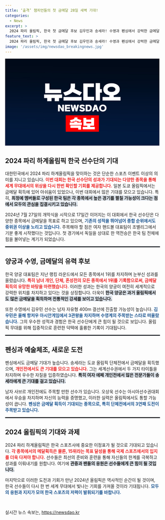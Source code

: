 ```yaml
---
title: ‘출격’ 챔피언들의 첫 금메달 28일 새벽 기대!
categories:
  - News
excerpt: >
  2024 파리 올림픽, 한국 첫 금메달 후보 김우민과 송세라! 수영과 펜싱에서 강력한 금메달 기대감이 고조되는 가운데, 올림픽의 전통적인 금메달 수확의 날인 28일이 가슴 뛰는 순간을 예고한다. 대한민국 선수단의 역대 최소 규모로 출전하지만 최정예 멤버들의 활약이 주목된다!
feature_text: >
  2024 파리 올림픽, 한국 첫 금메달 후보 김우민과 송세라! 수영과 펜싱에서 강력한 금메달 기대감이 고조되는 가운데, 올림픽의 전통적인 금메달 수확의 날인 28일이 가슴 뛰는 순간을 예고한다. 대한민국 선수단의 역대 최소 규모로 출전하지만 최정예 멤버들의 활약이 주목된다!
image: '/assets/img/newsdao_breakingnews.jpg'
---
```


<p><img src="/assets/img/newsdao_breakingnews.jpg" alt="firstkoreanews 속보" /></p>

<h2 data-ke-size="size26">2024 파리 하계올림픽 한국 선수단의 기대</h2>

<p data-ke-size="size16">대한민국에서 2024 파리 하계올림픽을 맞이하는 것은 단순한 스포츠 이벤트 이상의 의미를 지니고 있습니다. <b><span style="color: #ee2323;">이번 대회는 한국 선수단의 성과가 기대되는 다양한 종목을 통해 세계 무대에서의 위상을 다시 한번 확인할 기회를 제공합니다.</span></b> 일본 도쿄 올림픽에서는 금메달 획득에 있어 아쉬움이 있었으나, 이번 대회에서 많은 기대를 모으고 있습니다. 특히, <b><span style="background-color: #21538527;">최정예 멤버들로 구성된 한국 팀은 각 종목에서 높은 경기를 펼칠 가능성이 크다는 점에서 모두의 관심을 집결시키고 있습니다.</span></b> </p>

<p data-ke-size="size16">2024년 7월 27일의 개막식을 시작으로 17일간 이어지는 이 대회에서 한국 선수단은 다양한 종목에서 금메달을 목표로 하고 있으며, <b><span style="color: #1a5490;">기존의 성적을 뛰어넘어 종합 순위에서도 중위권 이상을 노리고 있습니다.</span></b> 주목해야 할 점은 여자 핸드볼 대표팀이 조별리그에서 기분 좋게 시작했다는 것입니다. 첫 경기에서 독일을 상대로 한 역전승은 한국 팀 전체에 힘을 불어넣는 계기가 되었습니다.</p>

<hr style="border:1px solid #21538527;width:100%;">

<h2 data-ke-size="size26">양궁과 수영, 금메달의 유력 후보</h2>

<p data-ke-size="size16">한국 양궁 대표팀은 지난 랭킹 라운드에서 모든 종목에서 1위를 차지하며 눈부신 성과를 올렸습니다. <b><span style="color: #ee2323;">특히 남녀 개인, 단체, 혼성전의 모든 종목에서 1위를 기록함으로써, 금메달 획득의 유망한 바탕을 마련했습니다.</span></b> 이러한 성과는 한국의 양궁이 여전히 세계적으로 강력한 위치를 차지하고 있다는 것을 상징합니다. 더욱이 <b><span style="background-color: #21538527;">한국 양궁은 과거 올림픽에서도 많은 금메달을 획득하며 전통적인 강세를 보이고 있습니다.</span></b></p>

<p data-ke-size="size16">또한 수영에서 김우민 선수는 남자 자유형 400m 결선에 진출할 가능성이 높습니다. <b><span style="color: #1a5490;">김우민은 올해 항저우 아시안게임에서 3관왕을 차지하며 수영계의 주목받는 스타로 떠올랐습니다.</span></b> 그의 우수한 성적과 경험은 한국 선수단에게 큰 힘이 될 것으로 보입니다. 올림픽 무대를 위해 집중적으로 훈련한 덕택에 훌륭한 기록이 기대됩니다.</p>

<hr style="border:1px solid #21538527;width:100%;">

<h2 data-ke-size="size26">펜싱과 예술체조, 새로운 도전</h2>

<p data-ke-size="size16">펜싱에서도 금메달 기대가 높습니다. 송세라는 도쿄 올림픽 단체전에서 금메달을 획득했으며, <b><span style="color: #ee2323;">개인전에서도 큰 기대를 모으고 있습니다.</span></b> 그는 세계선수권에서 두 가지 타이틀을 차지하며 우수한 자질을 입증하였습니다. <b><span style="background-color: #21538527;">특히 여자 에페 개인전에서 많은 전문가들이 송세라에게 큰 기대를 걸고 있습니다.</span></b></p>

<p data-ke-size="size16">남자 사브르 개인전에도 주목할 만한 선수가 있습니다. 오상욱 선수는 아시아선수권대회에서 우승을 차지하며 자신의 능력을 증명했고, 이러한 실력은 올림픽에서도 통할 가능성이 큽니다. <b><span style="color: #1a5490;">펜싱은 금메달 획득이 기대되는 종목으로, 특히 단체전에서의 3연패 도전이 주목받고 있습니다.</span></b></p>

<hr style="border:1px solid #21538527;width:100%;">

<h2 data-ke-size="size26">2024 올림픽의 기대와 과제</h2>

<p data-ke-size="size16">2024 파리 하계올림픽은 한국 스포츠사에 중요한 이정표가 될 것으로 기대되고 있습니다. <b><span style="color: #ee2323;">각 종목에서의 메달획득은 물론, 15위라는 목표 달성을 통해 국제 스포츠에서의 입지를 더욱 다져야 합니다.</span></b> 선수들은 최선의 준비와 훈련을 통해 자신들의 한계를 극복하고 성과를 이뤄내기를 원합니다. 여기에 <b><span style="background-color: #21538527;">관중과 팬들의 응원은 선수들에게 큰 힘이 될 것입니다.</span></b></p>

<p data-ke-size="size16">마지막으로 이러한 도전과 기회가 만난 2024년 올림픽은 역사적인 순간이 될 것이며, 한국 선수들이 다시 한 번 세계 무대에서 빛나는 기회를 가져올 것이라 기대됩니다. <b><span style="color: #1a5490;">모두의 응원과 지지가 모여 한국 스포츠의 저력이 발휘되기를 바랍니다.</span></b></p>

<p data-ke-size="size16">&nbsp;</p>
실시간 뉴스 속보는, <a href="https://newsdao.kr" rel="dofollow">https://newsdao.kr</a>



